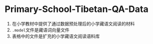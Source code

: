 # Primary-School-Tibetan-QA-Data
1. 在小学教材中提供了通过数据预处理后的小学藏语文阅读的材料
2. `.model`文件是藏语词向量文件
3. 表格中的文件是扩充的小学藏语文阅读语料库
